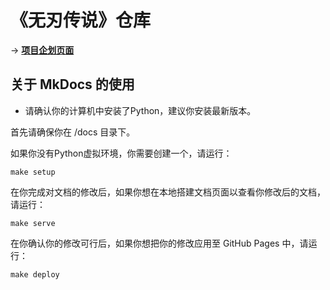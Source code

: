 # 《无刃传说》仓库

-> **[项目企划页面](https://powerforlovegroup.github.io/LegendOfTheVoidBlade/)**

## 关于 MkDocs 的使用

* 请确认你的计算机中安装了Python，建议你安装最新版本。

首先请确保你在 /docs 目录下。

如果你没有Python虚拟环境，你需要创建一个，请运行：
```
make setup
```

在你完成对文档的修改后，如果你想在本地搭建文档页面以查看你修改后的文档，请运行：
```
make serve
```

在你确认你的修改可行后，如果你想把你的修改应用至 GitHub Pages 中，请运行：
```
make deploy
```